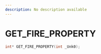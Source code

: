 ```yaml
---
description: No description available 
---
```


# GET_FIRE_PROPERTY

```cpp
int* GET_FIRE_PROPERTY(int _Unk0);
```